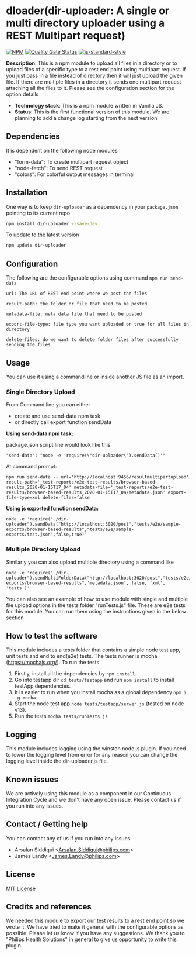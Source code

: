 # dloader(dir-uploader: A single or multi directory uploader using a REST Multipart request)
[![NPM](https://img.shields.io/npm/v/dir-uploader.svg)]()
[![Quality Gate Status](https://sonarcloud.io/api/project_badges/measure?project=philips-software_dir-uploader&metric=alert_status)](https://sonarcloud.io/dashboard?id=philips-software_dir-uploader)
[![js-standard-style](https://img.shields.io/badge/code%20style-standard-brightgreen.svg?style=flat-square)](https://scm.sapphirepri.com/arsalan.siddiqui/dir-uploader.git)
 
**Description**: This is a npm module to upload all files in a directory or to upload files of a specific type to a rest end point using multipart request. If you just pass in a file instead of directory then it will just upload the given file. If there are multiple files in a directory it sends one multipart request attaching all the files to it. Please see the configuration section for the option details 

- **Technology stack**: This is a npm module written in Vanilla JS.   
- **Status**:  This is the first functional version of this module. We are planning to add a change log starting from the next version  

## Dependencies
It is dependent on the following node modules 
- "form-data": To create multipart request object
- "node-fetch": To send REST request 
- "colors": For colorful output messages in terminal

## Installation
One way is to keep `dir-uploader` as a dependency in your `package.json` pointing to its current repo 

```bash
npm install dir-uploader --save-dev
```

To update to the latest version
```bash
npm update dir-uploader 
```

## Configuration
The following are the configurable options using command `npm run send-data` 
```   
url: The URL of REST end point where we post the files

result-path: the folder or file that need to be posted

metadata-file: meta data file that need to be posted

export-file-type: file type you want uploaded or true for all files in directory

delete-files: do we want to delete folder files after successfully sending the files
```

## Usage
You can use it using a commandline or inside another JS file as an import.


### Single Directory Upload
From Command line you can either
- create and use send-data npm task 
- or directly call export function sendData

**Using send-data npm task:**

package.json script line would look like this
```
"send-data": "node -e 'require(\"dir-uploader\").sendData()'"
```

At command prompt:
```
npm run send-data -- url='http://localhost:9456/resultmultipartupload' result-path='_test-reports/e2e-test-results/browser-based-results_2020-01-15T17_04' metadata-file='_test-reports/e2e-test-results/browser-based-results_2020-01-15T17_04/metadata.json' export-file-type=xml delete-files=false
```

**Using js exported function sendData:**

```
node -e 'require("./dir-uploader").sendData("http://localhost:3020/post","tests/e2e/sample-exports/browser-based-results","tests/e2e/sample-exports/test.json",false,true)'
```

### Multiple Directory Upload
Similarly you can also upload multiple directory using a command like 
```
node -e 'require("./dir-uploader").sendMultiFolderData("http://localhost:3020/post","tests/e2e/sample-exports/browser-based-results",'metadata.json', false, 'xml', 'tests')'
```

You can also see an example of how to use module with single and multiple file upload options in the tests folder "runTests.js" file. These are e2e tests for this module. You can run them using the instructions given in the below section

## How to test the software
This module includes a tests folder that contains a simple node test app, unit tests and end to end(e2e) tests. The tests runner is mocha (https://mochajs.org/). To run the tests 
1. Firstly, install all the dependencies by `npm install`.
2. Go into testapp dir `cd tests/testapp` and run `npm install` to install testApp dependencies.
3. It is easier to run when you install mocha as a global dependency `npm i -g mocha`
4. Start the node test app `node tests/testapp/server.js` (tested on node v13).
5. Run the tests `mocha tests/runTests.js`


## Logging
This module includes logging using the winston node js plugin. If you need to lower the logging level from error for any reason you can change the logging level inside the dir-uploader.js file.

## Known issues
We are actively using this module as a component in our Continuous Integration Cycle and we don't have any open issue. Please contact us if you run into any issues.

## Contact / Getting help
You can contact any of us if you run into any issues 
- Arsalan Siddiqui <<Arsalan.Siddiqui@philips.com>>
- James Landy <<James.Landy@philips.com>>

## License
[MIT License](LICENSE.md) 

## Credits and references
We needed this module to export our test results to a rest end point so we wrote it. We have tried to make it general with the configurable options  as possible. Please let us know if you have any suggestions. We thank you to "Philips Health Solutions" in general to give us opportunity to write this plugin.
